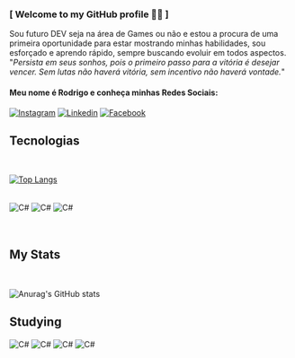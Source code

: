 
### [ Welcome to my GitHub profile 🫶🏽 ]
Sou futuro DEV seja na área de Games ou não e estou a procura de uma primeira oportunidade para estar mostrando minhas habilidades, sou esforçado e aprendo rápido, sempre buscando evoluir em todos aspectos.
"_Persista em seus sonhos, pois o primeiro passo para a vitória é desejar vencer. Sem lutas não haverá vitória, sem incentivo não haverá vontade._"
#### Meu nome é Rodrigo e conheça minhas Redes Sociais:

[![Instagram](https://img.shields.io/badge/Instagram-E4405F?style=for-the-badge&logo=instagram&logoColor=white)](https://www.instagram.com/rodrigostark_/)
[![Linkedin](https://img.shields.io/badge/LinkedIn-0077B5?style=for-the-badge&logo=linkedin&logoColor=white)](https://www.linkedin.com/in/rodrigo-augusto-568835248/)
[![Facebook](https://img.shields.io/badge/Facebook-1877F2?style=for-the-badge&logo=facebook&logoColor=white)](https://www.facebook.com/RodrigoKSKSKS)



## Tecnologias 
<br>

[![Top Langs](https://github-readme-stats.vercel.app/api/top-langs/?username=RodrigoStark&layout=donut)](https://github.com/anuraghazra/github-readme-stats)
<div style= "display: incline_block"><br/>
<img align="center" alt="C#" src="https://img.shields.io/badge/C%23-239120?style=for-the-badge&logo=c-sharp&logoColor=white"/>
<img align="center" alt="C#" src="https://img.shields.io/badge/Java-ED8B00?style=for-the-badge&logo=openjdk&logoColor=white"/>
<img align="center" alt="C#" src="https://img.shields.io/badge/MySQL-00000F?style=for-the-badge&logo=mysql&logoColor=white"/>
  
</div>
<br><br>

## My Stats

<br>

![Anurag's GitHub stats](https://github-readme-stats.vercel.app/api?username=RodrigoStark&show_icons=true&theme=merko)

## Studying

<img align="center" alt="C#" src="https://img.shields.io/badge/HTML5-E34F26?style=for-the-badge&logo=html5&logoColor=white"/>
<img align="center" alt="C#" src="https://img.shields.io/badge/CSS3-1572B6?style=for-the-badge&logo=css3&logoColor=white"/>
<img align="center" alt="C#" src="https://img.shields.io/badge/Node.js-43853D?style=for-the-badge&logo=node.js&logoColor=white"/>
<img align="center" alt="C#" src="https://img.shields.io/badge/JavaScript-F7DF1E?style=for-the-badge&logo=javascript&logoColor=black"/>






